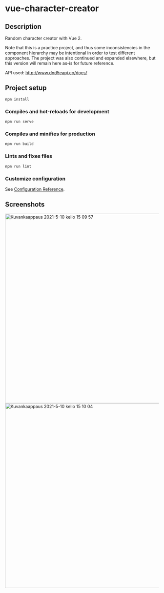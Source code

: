 # vue-character-creator

## Description

Random character creator with Vue 2.

Note that this is a practice project, and thus some inconsistencies in the component hierarchy may be intentional in order to test different approaches. The project was also continued and expanded elsewhere, but this version will remain here as-is for future reference.

API used: http://www.dnd5eapi.co/docs/


## Project setup

```
npm install
```

### Compiles and hot-reloads for development

```
npm run serve
```

### Compiles and minifies for production

```
npm run build
```

### Lints and fixes files

```
npm run lint
```

### Customize configuration

See [Configuration Reference](https://cli.vuejs.org/config/).

## Screenshots

<img width="621" alt="Kuvankaappaus 2021-5-10 kello 15 09 57" src="https://user-images.githubusercontent.com/60449132/117673042-14bb1780-b1b3-11eb-8129-8e0d71cb1817.png">

<img width="606" alt="Kuvankaappaus 2021-5-10 kello 15 10 04" src="https://user-images.githubusercontent.com/60449132/117673050-171d7180-b1b3-11eb-98fe-264ac92bdaa0.png">

